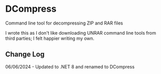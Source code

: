 # DCompress
Command line tool for decompressing ZIP and RAR files

I wrote this as I don't like downloading UNRAR command line tools from third parties; I felt happier writing my own.

## Change Log

06/06/2024 - Updated to .NET 8 and renamed to DCompress
